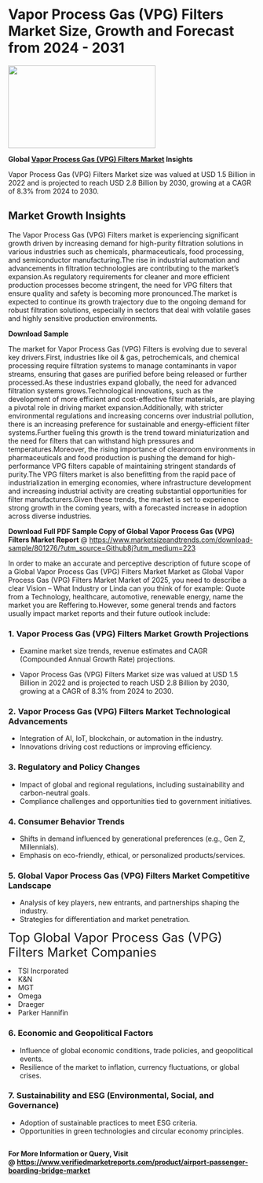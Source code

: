 <H1>Vapor Process Gas (VPG) Filters Market Size, Growth and Forecast from 2024 - 2031</H1><img class="aligncenter size-medium wp-image-584254" src="https://thirdeyenews.in/wp-content/uploads/2024/09/Global-Market-Research-300x168.jpeg" alt="" width="300" height="168" /><p><strong>Global&nbsp;<a href="https://www.marketsizeandtrends.com/download-sample/801276/?utm_source=Github8j?utm_medium=223">Vapor Process Gas (VPG) Filters Market</a> Insights</strong></p><p>Vapor Process Gas (VPG) Filters Market size was valued at USD 1.5 Billion in 2022 and is projected to reach USD 2.8 Billion by 2030, growing at a CAGR of 8.3% from 2024 to 2030.</p><p><h2>Market Growth Insights</h2> <p>The Vapor Process Gas (VPG) Filters market is experiencing significant growth driven by increasing demand for high-purity filtration solutions in various industries such as chemicals, pharmaceuticals, food processing, and semiconductor manufacturing.The rise in industrial automation and advancements in filtration technologies are contributing to the market’s expansion.As regulatory requirements for cleaner and more efficient production processes become stringent, the need for VPG filters that ensure quality and safety is becoming more pronounced.The market is expected to continue its growth trajectory due to the ongoing demand for robust filtration solutions, especially in sectors that deal with volatile gases and highly sensitive production environments.</p> <p><strong>Download Sample</strong></p> <p>The market for Vapor Process Gas (VPG) Filters is evolving due to several key drivers.First, industries like oil & gas, petrochemicals, and chemical processing require filtration systems to manage contaminants in vapor streams, ensuring that gases are purified before being released or further processed.As these industries expand globally, the need for advanced filtration systems grows.Technological innovations, such as the development of more efficient and cost-effective filter materials, are playing a pivotal role in driving market expansion.Additionally, with stricter environmental regulations and increasing concerns over industrial pollution, there is an increasing preference for sustainable and energy-efficient filter systems.Further fueling this growth is the trend toward miniaturization and the need for filters that can withstand high pressures and temperatures.Moreover, the rising importance of cleanroom environments in pharmaceuticals and food production is pushing the demand for high-performance VPG filters capable of maintaining stringent standards of purity.The VPG filters market is also benefitting from the rapid pace of industrialization in emerging economies, where infrastructure development and increasing industrial activity are creating substantial opportunities for filter manufacturers.Given these trends, the market is set to experience strong growth in the coming years, with a forecasted increase in adoption across diverse industries.</p> <p><span class=""><strong>Download Full PDF Sample Copy of Global Vapor Process Gas (VPG) Filters Market Report</strong> @ <a href="https://www.marketsizeandtrends.com/download-sample/801276/?utm_source=Github8j?utm_medium=223" target="_blank">https://www.marketsizeandtrends.com/download-sample/801276/?utm_source=Github8j?utm_medium=223</a></span></p><p>In order to make an accurate and perceptive description of future scope of a Global&nbsp;Vapor Process Gas (VPG) Filters Market Market as Global&nbsp;Vapor Process Gas (VPG) Filters Market Market of 2025, you need to describe a clear Vision &ndash; What Industry or Linda can you think of for example: Quote from a Technology, healthcare, automotive, renewable energy, name the market you are Reffering to.However, some general trends and factors usually impact market reports and their future outlook include:</p><h3>1.&nbsp;<strong>Vapor Process Gas (VPG) Filters Market Growth Projections</strong></h3><ul><li>Examine market size trends, revenue estimates and CAGR (Compounded Annual Growth Rate) projections.</li><li><p>Vapor Process Gas (VPG) Filters Market size was valued at USD 1.5 Billion in 2022 and is projected to reach USD 2.8 Billion by 2030, growing at a CAGR of 8.3% from 2024 to 2030.</p></li></ul><h3>2.&nbsp;<strong>Vapor Process Gas (VPG) Filters Market Technological Advancements</strong></h3><ul><li>Integration of AI, IoT, blockchain, or automation in the industry.</li><li>Innovations driving cost reductions or improving efficiency.</li></ul><h3>3.&nbsp;<strong>Regulatory and Policy Changes</strong></h3><ul><li>Impact of global and regional regulations, including sustainability and carbon-neutral goals.</li><li>Compliance challenges and opportunities tied to government initiatives.</li></ul><h3>4.&nbsp;<strong>Consumer Behavior Trends</strong></h3><ul><li>Shifts in demand influenced by generational preferences (e.g., Gen Z, Millennials).</li><li>Emphasis on eco-friendly, ethical, or personalized products/services.</li></ul><h3>5.&nbsp;<strong>Global Vapor Process Gas (VPG) Filters Market Competitive Landscape</strong></h3><ul><li>Analysis of key players, new entrants, and partnerships shaping the industry.</li><li>Strategies for differentiation and market penetration.</li></ul><p data-pm-slice="1 1 []"><span style="color: inherit; font-family: inherit; font-size: 25px;">Top Global Vapor Process Gas (VPG) Filters Market Companies</span></p><div class="" data-test-id=""><p><li>TSI Incrporated</li><li> K&N</li><li> MGT</li><li> Omega</li><li> Draeger</li><li> Parker Hannifin</li></p></div><h3>6.&nbsp;<strong>Economic and Geopolitical Factors</strong></h3><ul><li>Influence of global economic conditions, trade policies, and geopolitical events.</li><li>Resilience of the market to inflation, currency fluctuations, or global crises.</li></ul><h3>7.&nbsp;<strong>Sustainability and ESG (Environmental, Social, and Governance)</strong></h3><ul><li>Adoption of sustainable practices to meet ESG criteria.</li><li>Opportunities in green technologies and circular economy principles.</li></ul><h2><strong style="font-size: 14px;">For More Information or Query, Visit @&nbsp;</strong><a style="background-color: #ffffff; font-size: 14px;" href="https://www.marketsizeandtrends.com/report/vapor-process-gas-vpg-filters-market/" target="_blank">https://www.verifiedmarketreports.com/product/airport-passenger-boarding-bridge-market</a></h2>